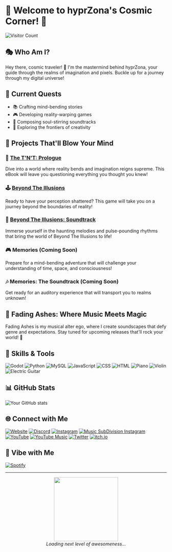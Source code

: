 # 🚀 Welcome to hyprZona's Cosmic Corner! 🌌

![Visitor Count](https://visitor-badge.laobi.icu/badge?page_id=hyprZona.hyprZona)

## 🎭 Who Am I?

Hey there, cosmic traveler! 👋 I'm the mastermind behind hyprZona, your guide through the realms of imagination and pixels. Buckle up for a journey through my digital universe!

## 🌟 Current Quests

- 📚 Crafting mind-bending stories
- 🎮 Developing reality-warping games
- 🎵 Composing soul-stirring soundtracks
- 🚀 Exploring the frontiers of creativity

## 🎨 Projects That'll Blow Your Mind

### 📘 [The T'N'T: Prologue](https://link-to-ebook)
Dive into a world where reality bends and imagination reigns supreme. This eBook will leave you questioning everything you thought you knew!

### 🕹️ [Beyond The Illusions](https://hyprZona.itch.io/beyond-the-illusions)
Ready to have your perception shattered? This game will take you on a journey beyond the boundaries of reality!

### 🎵 [Beyond The Illusions: Soundtrack](https://youtube.com/link-to-playlist)
Immerse yourself in the haunting melodies and pulse-pounding rhythms that bring the world of Beyond The Illusions to life!

### 🎮 Memories (Coming Soon)
Prepare for a mind-bending adventure that will challenge your understanding of time, space, and consciousness!

### 🎶 Memories: The Soundtrack (Coming Soon)
Get ready for an auditory experience that will transport you to realms unknown!

## 🎸 Fading Ashes: Where Music Meets Magic

Fading Ashes is my musical alter ego, where I create soundscapes that defy genre and expectations. Stay tuned for upcoming releases that'll rock your world! 🤘

## 🌈 Skills & Tools

![Godot](https://img.shields.io/badge/-Godot-478CBF?style=flat-square&logo=godot-engine&logoColor=white)
![Python](https://img.shields.io/badge/-Python-3776AB?style=flat-square&logo=python&logoColor=white)
![MySQL](https://img.shields.io/badge/-MySQL-4479A1?style=flat-square&logo=mysql&logoColor=white)
![JavaScript](https://img.shields.io/badge/-JavaScript-F7DF1E?style=flat-square&logo=javascript&logoColor=black)
![CSS](https://img.shields.io/badge/-CSS-1572B6?style=flat-square&logo=css3&logoColor=white)
![HTML](https://img.shields.io/badge/-HTML-E34F26?style=flat-square&logo=html5&logoColor=white)
![Piano](https://img.shields.io/badge/-Piano-000000?style=flat-square&logo=musicbrainz&logoColor=white)
![Violin](https://img.shields.io/badge/-Violin-8B4513?style=flat-square&logo=musicbrainz&logoColor=white)
![Electric Guitar](https://img.shields.io/badge/-Electric%20Guitar-FF69B4?style=flat-square&logo=musicbrainz&logoColor=white)

## 📊 GitHub Stats

![Your GitHub stats](https://github-readme-stats.vercel.app/api?username=hyprZona&show_icons=true&theme=radical)

## 🌐 Connect with Me

[![Website](https://img.shields.io/badge/-Website-FF7139?style=flat-square&logo=firefox-browser&logoColor=white)](https://hyprZona.github.io)
[![Discord](https://img.shields.io/badge/-Discord-7289DA?style=flat-square&logo=discord&logoColor=white)](https://discord.gg/hyprZona)
[![Instagram](https://img.shields.io/badge/-Instagram-E4405F?style=flat-square&logo=instagram&logoColor=white)](https://instagram.com/hyprZona)
[![Music SubDivision Instagram](https://img.shields.io/badge/-Instagram%20Alt-E4405F?style=flat-square&logo=instagram&logoColor=white)](https://instagram.com/fadingasheshyprzona)
[![YouTube](https://img.shields.io/badge/-YouTube-FF0000?style=flat-square&logo=youtube&logoColor=white)](https://youtube.com/hyprZona)
[![YouTube Music](https://img.shields.io/badge/-YouTube%20Music-FF0000?style=flat-square&logo=youtube-music&logoColor=white)](https://music.youtube.com/channel/@FadingAshes-hyprZona)
[![Twitter](https://img.shields.io/badge/-Twitter-1DA1F2?style=flat-square&logo=twitter&logoColor=white)](https://twitter.com/@hyprZona)
[![itch.io](https://img.shields.io/badge/-itch.io-FA5C5C?style=flat-square&logo=itch.io&logoColor=white)](https://hyprZona.itch.io/)

## 🎵 Vibe with Me

[![Spotify](https://novatorem-envoy-vc.vercel.app/api/spotify)](https://open.spotify.com/user/hyprZona)

---

<p align="center">
  <img src="https://media.giphy.com/media/3oEjI6SIIHBdRxXI40/giphy.gif" width="200">
  <br>
  <em>Loading next level of awesomeness...</em>
</p>
